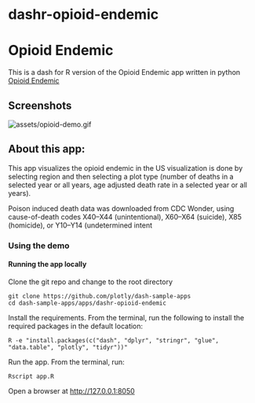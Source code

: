 # dashr-opioid-endemic
# Opioid Endemic

This is a dash for R version of the Opioid Endemic app written in python [Opioid Endemic](https://github.com/plotly/dash-sample-apps/tree/master/apps/dash-opioid-endemic)

## Screenshots
![assets/opioid-demo.gif](assets/opioid-demo.gif)

## About this app:

This app visualizes the opioid endemic in the US visualization is done by selecting region and then selecting a plot type (number of deaths in a selected year or all years, age adjusted death rate in a selected year or all years). 

Poison induced death data was downloaded from CDC Wonder, using cause-of-death codes X40–X44 (unintentional), X60–X64 (suicide), X85 (homicide), or Y10–Y14 (undetermined intent

### Using the demo

#### Running the app locally

Clone the git repo and change to the root directory 

```
git clone https://github.com/plotly/dash-sample-apps
cd dash-sample-apps/apps/dashr-opioid-endemic 
```
Install the requirements. From the terminal, run the following to install the required packages in the default location:

```
R -e "install.packages(c("dash", "dplyr", "stringr", "glue", "data.table", "plotly", "tidyr"))"
```

Run the app. From the terminal, run:

```
Rscript app.R
```

Open a browser at http://127.0.0.1:8050





